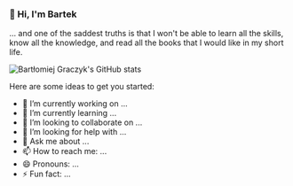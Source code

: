 ### 👋 Hi, I'm Bartek

... and one of the saddest truths is that I won't be able to learn all the skills, know all the knowledge, and read all the books that I would like in my short life.

![Bartłomiej Graczyk's GitHub stats](https://github-readme-stats.vercel.app/api?username=bartlomiejgraczyk&show_icons=true&theme=onedark&hide_border=true)


Here are some ideas to get you started:

- 🔭 I’m currently working on ...
- 🌱 I’m currently learning ...
- 👯 I’m looking to collaborate on ...
- 🤔 I’m looking for help with ...
- 💬 Ask me about ...
- 📫 How to reach me: ...
- 😄 Pronouns: ...
- ⚡ Fun fact: ...

